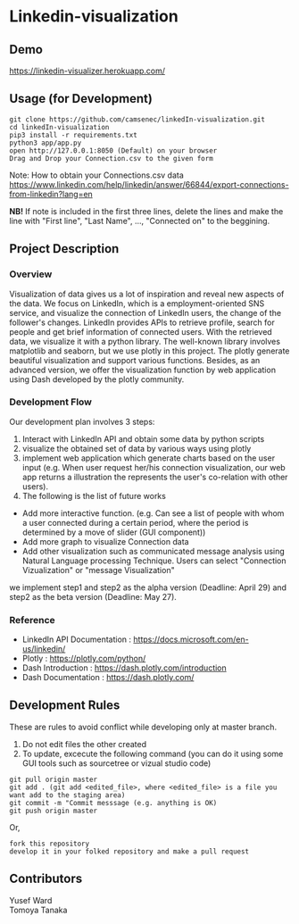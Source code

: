 # Linkedin-visualization
## Demo
https://linkedin-visualizer.herokuapp.com/

## Usage (for Development)
```
git clone https://github.com/camsenec/linkedIn-visualization.git
cd linkedIn-visualization
pip3 install -r requirements.txt
python3 app/app.py
open http://127.0.0.1:8050 (Default) on your browser
Drag and Drop your Connection.csv to the given form
```

Note: How to obtain your Connections.csv data             
https://www.linkedin.com/help/linkedin/answer/66844/export-connections-from-linkedin?lang=en

**NB!** If note is included in the first three lines, delete the lines and make the line with "First line", "Last Name", ..., "Connected on" to the beggining.

## Project Description 
### Overview
Visualization of data gives us a lot of inspiration and reveal new aspects of the data. We focus on LinkedIn, which is a employment-oriented SNS service, and visualize the connection of LinkedIn users, the change of the follower's changes.
LinkedIn provides APIs to retrieve profile, search for people and get brief information of connected users. With the retrieved data, we visualize it with a python library. The well-known library involves matplotlib and seaborn, but we use plotly in this project. The plotly generate beautiful visualization and support various functions. Besides, as an advanced version, we offer the visualization function by web application using Dash developed by the plotly community. 
 
### Development Flow
Our development plan involves 3 steps:
1. Interact with LinkedIn API and obtain some data by python scripts
2. visualize the obtained set of data by various ways using plotly 
3. implement web application which generate charts based on the user input (e.g. When user request her/his connection visualization, our web app returns a illustration the represents the user's co-relation with other users).
4. The following is the list of future works
- Add more interactive function. 
  (e.g. Can see a list of people with whom a user connected during a certain period, where the period is determined by a move of slider (GUI component))
- Add more graph to visualize Connection data
- Add other visualization such as communicated message analysis using Natural Language processing Technique. Users can select "Connection Vizualization" or "message Visualization"
	
we implement step1 and step2 as the alpha version (Deadline: April 29) and step2 as the beta version (Deadline: May 27). 
 
### Reference
- LinkedIn API Documentation : https://docs.microsoft.com/en-us/linkedin/
- Plotly : https://plotly.com/python/
- Dash Introduction : https://dash.plotly.com/introduction
- Dash Documentation : https://dash.plotly.com/


## Development Rules
These are rules to avoid conflict while developing only at master branch. 
1. Do not edit files the other created 
2. To update, excecute the following command (you can do it using some GUI tools such as sourcetree or vizual studio code)
```
git pull origin master
git add . (git add <edited_file>, where <edited_file> is a file you want add to the staging area)
git commit -m "Commit messsage (e.g. anything is OK)
git push origin master
```
Or, 
```
fork this repository
develop it in your folked repository and make a pull request
```

## Contributors
Yusef Ward             
Tomoya Tanaka
